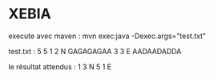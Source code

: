 # XEBIA

execute avec maven : mvn exec:java -Dexec.args="test.txt" 


test.txt :
5 5
1 2 N
GAGAGAGAA
3 3 E
AADAADADDA

le résultat attendus :
1 3 N
5 1 E
